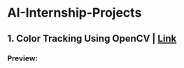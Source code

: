# AI-Internship-Projects
## 1. Color Tracking Using OpenCV | [Link](https://github.com/zarrar1607/AI-Internship-Projects/)
### Preview:
